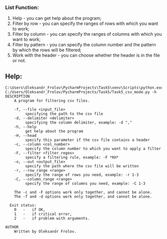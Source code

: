 ### List Function:
1) Help - you can get help about the program;
2) Filter by row - you can specify the ranges of rows with which you want to work;
3) Filter by column - you can specify the ranges of columns with which you want to work;
4) Filter by pattern - you can specify the column number and the pattern by which the rows will be filtered;
5) Work with the header - you can choose whether the header is in the file or not.
## Help:
```
C:\Users\Oleksandr_Frolov\PycharmProjects\Task5\venv\Scripts\python.exe C:/Users/Oleksandr_Frolov/PycharmProjects/Task5/Task5_csv_mode.py -h
DESCRIPTION
	A program for filtering csv files.

	-f, --file <input_file> 
		 specifying the path to the csv file
	-d, --delimiter <delimiter> 
		 specifying the column delimiter, example: -d ","
	-h, --help 
		 get help about the program
	-H, --head 
		 specify this parameter if the csv file contains a header
	-c, --column <col_number> 
		 specify the column number to which you want to apply a filter
	-F, --filter <filter_regex> 
		 specify a filtering rule, example: -F *KH*
	-o, --out <output_file> 
		 specify the path where the csv file will be written
	-r, --row_range <range> 
		 specify the range of rows you need, example: -r 1-3
	-C, --column_range <range> 
		 specify the range of columns you need, example: -C 1-3

	The -c and -F options work only together, and cannot be alone.
	The -f and -d options work only together, and cannot be alone.

  Exit status:
	0	-	if OK,
	1	-	if critical error,
	2	-	if problem with arguments.

AUTHOR
	Written by Oleksandr Frolov.

```
